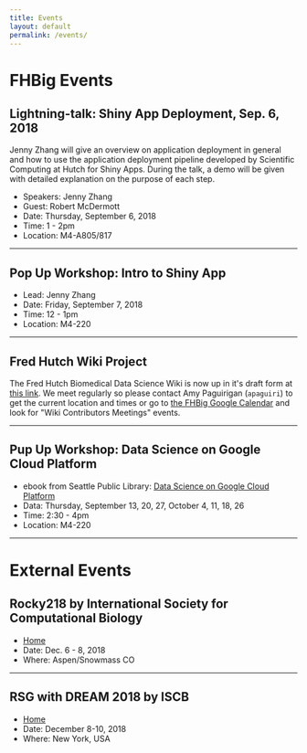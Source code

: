 ```yaml
---
title: Events
layout: default
permalink: /events/
---
```

# FHBig Events

## Lightning-talk: Shiny App Deployment, Sep. 6, 2018
Jenny Zhang will give an overview on application deployment in general and how to use the application deployment pipeline developed by Scientific Computing at Hutch for Shiny Apps. During the talk, a demo will be given with detailed explanation on the purpose of each step.

- Speakers: Jenny Zhang
- Guest: Robert McDermott
- Date: Thursday,  September 6, 2018
- Time: 1 - 2pm
- Location: M4-A805/817

---

## Pop Up Workshop:  Intro to Shiny App
- Lead: Jenny Zhang
- Date: Friday, September 7, 2018
- Time: 12 - 1pm
- Location: M4-220

---

## Fred Hutch Wiki Project
The Fred Hutch Biomedical Data Science Wiki is now up in it's draft form at [this link](http://sciwiki.fredhutch.org/). We meet regularly so please contact Amy Paguirigan (`apaguiri`) to get the current location and times or go to [the FHBig Google Calendar](https://calendar.google.com/calendar?cid=Z2QzMGRsaWZyaTRmdTdoMTA0Y3VxZGowZGdAZ3JvdXAuY2FsZW5kYXIuZ29vZ2xlLmNvbQ) and look for "Wiki Contributors Meetings" events.  

---

## Pup Up Workshop: Data Science on Google Cloud Platform
- ebook from Seattle Public Library: [Data Science on Google Cloud Platform](https://seattle.bibliocommons.com/v2/search?query=data+science+on+the+google+cloud+platform&searchType=title)
- Data: Thursday, September 13, 20, 27, October 4, 11, 18, 26
- Time: 2:30 - 4pm
- Location: M4-220

---

# External Events

## Rocky218 by International Society for Computational Biology

- [Home](https://www.iscb.org/rocky2018)
- Date: Dec. 6 - 8, 2018
- Where: Aspen/Snowmass CO

---

## RSG with DREAM 2018 by ISCB

- [Home](https://www.iscb.org/recomb-regsysgen2018)
- Date: December 8-10, 2018
- Where: New York, USA 
